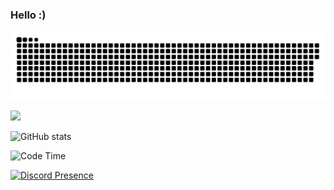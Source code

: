 ### Hello :)

<a href="https://github.com/neverabsolute"><img src="contributions.svg"></a>

<img width="100px" src="https://hits-app.vercel.app/hits?url=https%3A%2F%2Fgithub.com%2Fneverabsolute" />

![GitHub stats](https://github-readme-stats.vercel.app/api?username=neverabsolute&count_private=true&include_all_commits=true&bg_color=0D1117&text_color=F3F3F3&title_color=E1E1E1&hide_border=true)

<!--START_SECTION:waka-->
![Code Time](http://img.shields.io/badge/Code%20Time-621%20hrs%2012%20mins-blue)


<!--END_SECTION:waka-->

[![Discord Presence](https://lanyard.cnrad.dev/api/219150672166125568)](https://discord.com/users/219150672166125568)

